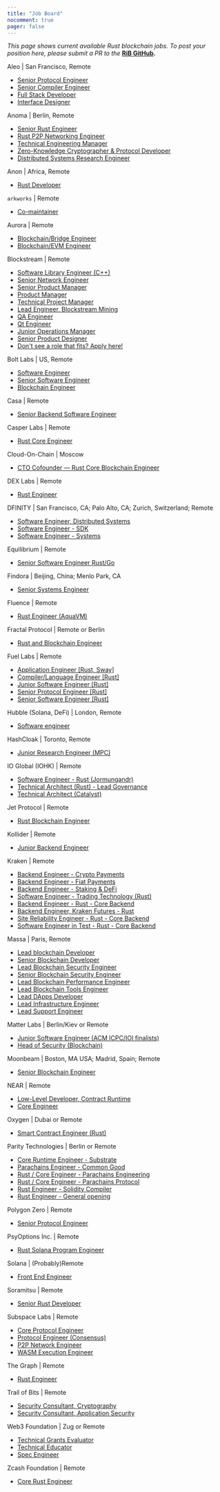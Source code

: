 ```yaml
---
title: "Job Board"
nocomment: true
pager: false
---
```


*This page shows current available Rust blockchain jobs.* 
*To post your position here, please submit a PR to the* 
**[RiB GitHub][rib-job].**

[rib-job]: https://github.com/rust-in-blockchain/rust-in-blockchain/blob/master/content/job-board.md

Aleo | San Francisco, Remote
- [Senior Protocol Engineer](https://www.aleo.org/jobs/senior-protocol-engineer)
- [Senior Compiler Engineer](https://www.aleo.org/jobs/senior-compiler-engineer)
- [Full Stack Developer](https://www.aleo.org/jobs/full-stack-developer)
- [Interface Designer](https://www.aleo.org/jobs/interface-designer)

Anoma | Berlin, Remote
- [Senior Rust Engineer](https://heliax.dev/jobs/senior-rust-engineer/)
- [Rust P2P Networking Engineer](https://heliax.dev/jobs/rust-p2p-networking-engineer)
- [Technical Engineering Manager](https://heliax.dev/jobs/technical-engineering-manager/)
- [Zero-Knowledge Cryptographer & Protocol Developer](https://heliax.dev/jobs/zero-knowledge-cryptographer-protocol-developer/)
- [Distributed Systems Research Engineer](https://heliax.dev/jobs/distributed-systems-research-engineer/)

Anon | Africa, Remote
- [Rust Developer](https://proximal-finch-4f9.notion.site/Rust-Developer-for-Blockchain-03afbedc6cf24b188bf9caff0581b958)

`arkworks` | Remote
- [Co-maintainer](https://form.jotform.com/212026632139145)

Aurora | Remote
- [Blockchain/Bridge Engineer](https://docs.google.com/document/d/1xXMEeQffOv2rfPT4jpipwkjo4osmfyAp4eEl51j3dt4/edit?usp=sharing)
- [Blockchain/EVM Engineer](https://docs.google.com/document/d/1VkaXInjgSczOL_R3aKMOnXKv7lFvvL1z__SlZQLfR78/edit?usp=sharing)

Blockstream | Remote
- [Software Library Engineer (C++)](https://grnh.se/69d260dc1us)
- [Senior Network Engineer](https://grnh.se/6ac8f7f11us)
- [Senior Product Manager](https://grnh.se/11354dd01us)
- [Product Manager](https://grnh.se/1bdd2ced1us)
- [Technical Project Manager](https://grnh.se/ca7b51b81us)
- [Lead Engineer, Blockstream Mining](https://grnh.se/e128bb9b1us)
- [QA Engineer](https://grnh.se/ce2891871us)
- [Qt Engineer](https://grnh.se/2bf5f9981us)
- [Junior Operations Manager](https://grnh.se/f1c289141us)
- [Senior Product Designer](https://grnh.se/87bf94551us)
- [Don't see a role that fits? Apply here!](https://grnh.se/e53608a01us)

Bolt Labs | US, Remote
- [Software Engineer](https://hackmd.io/@NBpY2rNqQxe6-Vxxmn8bXw/S1pPcX7Pt)
- [Senior Software Engineer](https://hackmd.io/@NBpY2rNqQxe6-Vxxmn8bXw/HytKoEmwY)
- [Blockchain Engineer](https://hackmd.io/@NBpY2rNqQxe6-Vxxmn8bXw/S1l5QGguY)

Casa | Remote
- [Senior Backend Software Engineer](https://tinyurl.com/Sr-Backend-RiB)

Casper Labs | Remote
- [Rust Core Engineer](https://apply.workable.com/casperlabs/j/85A300F063/)

Cloud-On-Chain | Moscow
- [CTO Cofounder — Rust Core Blockchain Engineer](https://itegmark.substack.com/p/cto-cofounder-rust-core-blockchain)

DEX Labs | Remote
- [Rust Engineer](https://dex-labs.breezy.hr/p/fea339739adb-rust-engineer)

DFINITY | San Francisco, CA; Palo Alto, CA; Zurich, Switzerland; Remote
- [Software Engineer, Distributed Systems](https://boards.greenhouse.io/dfinity/jobs/4408999002)
- [Software Engineer - SDK](https://boards.greenhouse.io/dfinity/jobs/5516557002)
- [Software Engineer - Systems](https://boards.greenhouse.io/dfinity/jobs/4408974002)

Equilibrium | Remote
- [Senior Software Engineer Rust/Go](https://www.notion.so/Hiring-Senior-Software-Engineer-Rust-Go-e6c94ccc261f426c80a483c7fc642412)

Findora | Beijing, China; Menlo Park, CA
- [Senior Systems Engineer](https://jobs.lever.co/findora/e89e2e02-622c-41da-a14d-c12d854a25b5)

Fluence | Remote
- [Rust Engineer (AquaVM)](https://docs.google.com/document/d/1941617PiUwIUSccQVS-5UDX8kRitp36mTLBgzVtspfQ/edit?usp=sharing)

Fractal Protocol | Remote or Berlin
- [Rust and Blockchain Engineer](https://gist.github.com/juliosantos/ba6d01ffab39b5c06ea459d88b1f735f)

Fuel Labs | Remote
- [Application Engineer [Rust, Sway]](https://jobs.lever.co/fuellabs/05417e26-4c6a-4be6-8fb9-95b51daf74cd)
- [Compiler/Language Engineer [Rust]](https://jobs.lever.co/fuellabs/5c5e0c29-2657-4046-ae24-0e3674361450)
- [Junior Software Engineer [Rust]](https://jobs.lever.co/fuellabs/c5a0c172-a378-4d25-b792-e2e96a6490c8)
- [Senior Protocol Engineer [Rust]](https://jobs.lever.co/fuellabs/11f95c0b-e2bb-4e13-bea2-7348b2a491fc)
- [Senior Software Engineer [Rust]](https://jobs.lever.co/fuellabs/13b01903-490a-4497-b778-35434f4188cf)

Hubble (Solana, DeFi) | London, Remote
- [Software engineer](https://hubble.markets/careers)

HashCloak | Toronto, Remote
- [Junior Research Engineer (MPC)](https://hackmd.io/@hashcloak/HJz2Xn3Z9)

IO Global (IOHK) | Remote
- [Software Engineer - Rust (Jormungandr)](https://apply.workable.com/io-global/j/9278186849/)
- [Technical Architect (Rust) - Lead Governance](https://apply.workable.com/io-global/j/C2F607EEF5/)
- [Technical Architect (Catalyst)](https://apply.workable.com/io-global/j/3DDB40A962/)

Jet Protocol | Remote
- [Rust Blockchain Engineer](https://docs.google.com/document/d/1GXuk2LPxoYxIdQGwsL9IZ34B7WjlgkdJBgY7QBgBIn0)

Kollider | Remote
- [Junior Backend Engineer](https://kollider.homerun.co/junior-backend-engineer/en)

Kraken | Remote
- [Backend Engineer - Crypto Payments](https://jobs.lever.co/kraken/39031c44-2060-467d-8991-79f23deacbb8)
- [Backend Engineer - Fiat Payments](https://jobs.lever.co/kraken/bd3d0185-eb56-441e-8ceb-5757711dae8c)
- [Backend Engineer - Staking & DeFi](https://jobs.lever.co/kraken/37dbb8c2-b60c-42bd-a98f-0a3fc8657381)
- [Software Engineer - Trading Technology (Rust)](https://jobs.lever.co/kraken/4485f672-dc5f-4e49-a10b-2b0399e28a8d)
- [Backend Engineer - Rust - Core Backend](https://jobs.lever.co/kraken/4019a818-4a7b-46ef-9225-c53c7a7f238c)
- [Backend Engineer, Kraken Futures - Rust](https://jobs.lever.co/kraken/fe1e07f4-6d7c-4f65-9a8f-27cf3b3fd2b1)
- [Site Reliability Engineer - Rust - Core Backend](https://jobs.lever.co/kraken/1c6b290f-e430-430d-9b40-a258d07686b0)
- [Software Engineer in Test - Rust - Core Backend](https://jobs.lever.co/kraken/5ec9958a-529c-4bae-89b3-0d1a104cbd81)

Massa | Paris, Remote
- [Lead blockchain Developer](https://massa.net/lead_blockchain_developer.html)
- [Senior Blockchain Developer](https://massa.net/senior_blockchain_developer.html)
- [Lead Blockchain Security Engineer](https://massa.net/lead_blockchain_security.html)
- [Senior Blockchain Security Engineer](https://massa.net/senior_blockchain_security.html)
- [Lead Blockchain Performance Engineer](https://massa.net/lead_blockchain_performance.html)
- [Lead Blockchain Tools Engineer](https://massa.net/lead_blockchain_tools.html)
- [Lead DApps Developer](https://massa.net/lead_dapps_developer.html)
- [Lead Infrastructure Engineer](https://massa.net/lead_infrastructure_engineer.html)
- [Lead Support Engineer](https://massa.net/lead_support_engineer.html)

Matter Labs | Berlin/Kiev or Remote
- [Junior Software Engineer (ACM ICPC/IOI finalists)](https://www.notion.so/Junior-Software-Engineer-ACM-ICPC-IOI-finalists-2d062b60daf941f792ebac1958244f52)
- [Head of Security (Blockchain)](https://www.notion.so/Head-of-Security-Blockchain-444a7d5f558c412da70c3300815a620a)

Moonbeam | Boston, MA USA; Madrid, Spain; Remote
- [Senior Blockchain Engineer](https://www.purestake.com/about/careers/openings/?jobId=d2VA-4HA7Iw6)

NEAR | Remote
- [Low-Level Developer, Contract Runtime](https://docs.google.com/document/d/18HEwef-HDPZ2FPYfaHWpsd-kSF8E4zNpeQVulqhfFSk/edit?usp=sharing)
- [Core Engineer](https://docs.google.com/document/d/1b5oJAM37_B2-stUsJ-xtAIsPnqMwdD0wu30ITvylCHk/edit?usp=sharing)

Oxygen | Dubai or Remote
- [Smart Contract Engineer (Rust)](https://cryptocurrencyjobs.co/engineering/oxygen-smart-contract-engineer-rust/)

Parity Technologies | Berlin or Remote 
- [Core Runtime Engineer - Substrate](https://grnh.se/dddd76283us)
- [Parachains Engineer - Common Good](https://boards.greenhouse.io/parity/jobs/4794657003)
- [Rust / Core Engineer - Parachains Engineering](https://grnh.se/24949fb13us)
- [Rust / Core Engineer - Parachains Protocol](https://grnh.se/06ef2e673us)
- [Rust Engineer - Solidity Compiler](https://grnh.se/ea0ffdf73us)
- [Rust Engineer - General opening](https://grnh.se/1cf2de503us)

Polygon Zero | Remote
- [Senior Protocol Engineer](https://mirprotocol.org/careers/protocol-engineer)

PsyOptions Inc. | Remote
- [Rust Solana Program Engineer](https://jobs.solana.com/companies/psyoptions/jobs/5215445-rust-engineer)

Solana | (Probably)Remote
- [Front End Engineer](https://solana.com/frontend-eng-jd.pdf)

Soramitsu | Remote
- [Senior Rust Developer](https://soramitsu.freshteam.com/jobs/ifK-X2sHqXp6/rust-developer-senior-remote)

Subspace Labs | Remote
- [Core Protocol Engineer](https://jobs.lever.co/subspacelabs/7f6a654b-60a8-4740-aa19-36b9f7a9e624)
- [Protocol Engineer (Consensus)](https://jobs.lever.co/subspacelabs/d5d62ccb-eaaf-43f4-83ad-11ebff2ce3a0)
- [P2P Network Engineer](https://jobs.lever.co/subspacelabs/6b2c3833-0bbb-409e-9484-049679390756)
- [WASM Execution Engineer](https://jobs.lever.co/subspacelabs/9d8f9b6d-4141-4782-923a-2872a06c723e)

The Graph | Remote
- [Rust Engineer](https://thegraph.com/jobs/rust-engineer)
 
Trail of Bits | Remote
- [Security Consultant, Cryptography](https://jobs.lever.co/trailofbits/56af8506-3205-4c7b-b28d-ba8292bd1a47)
- [Security Consultant, Application Security](https://jobs.lever.co/trailofbits/8b7f7fc1-efb0-4e89-b406-784c3a2d77e4)

Web3 Foundation | Zug or Remote
- [Technical Grants Evaluator](https://web3.bamboohr.com/jobs/view.php?id=85)
- [Technical Educator](https://web3.bamboohr.com/jobs/view.php?id=100)
- [Spec Engineer](https://web3.bamboohr.com/jobs/view.php?id=101)

Zcash Foundation | Remote
- [Core Rust Engineer](https://cryptojobslist.com/jobs/core-engineer-zcash-foundation-no-restrictions)
